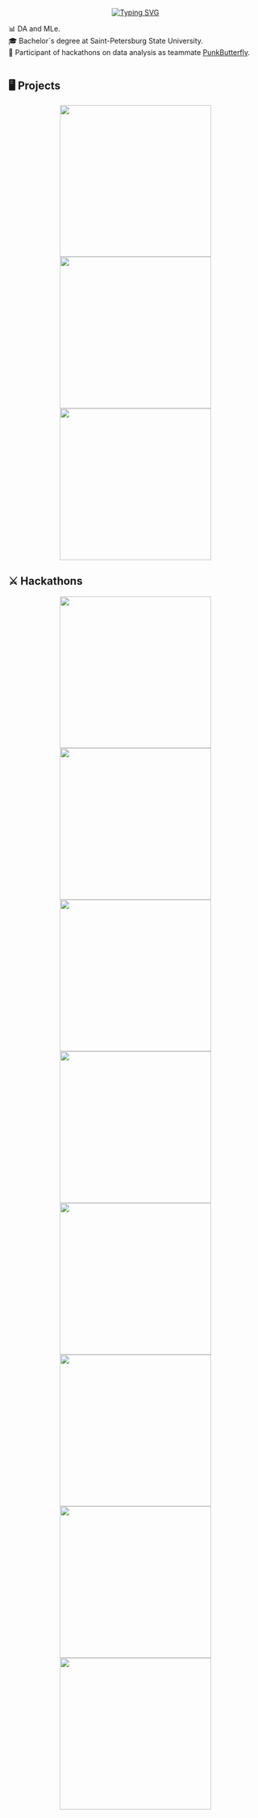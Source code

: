 <p align="center">
 <a href="https://git.io/typing-svg"><img src="https://readme-typing-svg.demolab.com?font=Montserrat&size=30&duration=4000&pause=4000&color=61d9fa&center=true&vCenter=true&width=700&height=120&lines=Telling+and+showing+who+I+am+and+what+I+do" alt="Typing SVG" /></a>
</p>


:bar_chart: DA and MLe.  
:mortar_board: Bachelor`s degree at Saint-Petersburg State University.  
:game_die: Participant of hackathons on data analysis as teammate [PunkButterfly](https://github.com/PunkButterfly).


<p align="center">
 </a>
  <img title="" alt="" src="https://streak-stats.demolab.com?user=Kealfeyne&theme=react&hide_border=true&background=0D1117"/>
 </a>
</p>


<!---
<p align="center"><img src="https://media1.giphy.com/media/FoVzfcqCDSb7zCynOp/giphy.gif?cid=ecf05e47hap37yr6bzyyeoxqf1je7zzvop6rnph9thi3h340&rid=giphy.gif&ct=g" width="250"/></p>


## :link: Полезные ссылки
- [Stepik](https://stepik.org/users/190887071)
- [Kaggle](https://www.kaggle.com/kealfeyne/competitions?tab=active)
-->
 
## :desktop_computer: Projects
<p align="center">
 <a href="https://github.com/Kealfeyne/BertFineTuning"><img width="300" src="https://denvercoder1-github-readme-stats.vercel.app/api/pin?username=Kealfeyne&repo=BertFineTuning&theme=react&bg_color=1F222E&title_color=61d9fa&hide_border=true&icon_color=ffffff&show_icons=true"></a>
  <a href="https://github.com/Kealfeyne/CSGO_Statistics"><img width="300" src="https://denvercoder1-github-readme-stats.vercel.app/api/pin?username=Kealfeyne&repo=CSGO_Statistics&theme=react&bg_color=1F222E&title_color=61d9fa&hide_border=true&icon_color=ffffff&show_icons=true"></a>
  <a href="https://github.com/Kealfeyne/Masters_of_Arts"><img width="300" src="https://denvercoder1-github-readme-stats.vercel.app/api/pin?username=Kealfeyne&repo=Masters_of_Arts&theme=vue-dark&bg_color=1F222E&title_color=61d9fa&hide_border=true&icon_color=ffffff&show_icons=true"></a>
</p>


## :crossed_swords: Hackathons
<p align="center">
 <a href="https://github.com/PunkButterfly/Hackathon-GagarinHack"><img width="300" src="https://denvercoder1-github-readme-stats.vercel.app/api/pin?username=PunkButterfly&repo=Hackathon-GagarinHack&theme=vue-dark&bg_color=1F222E&title_color=61d9fa&hide_border=true&icon_color=ffffff&show_icons=true"></a>
  <a href="https://github.com/PunkButterfly/Hackathon-LeadersOfDigitalSaintP"><img width="300" src="https://denvercoder1-github-readme-stats.vercel.app/api/pin?username=PunkButterfly&repo=Hackathon-LeadersOfDigitalSaintP&theme=vue-dark&bg_color=1F222E&title_color=61d9fa&hide_border=true&icon_color=ffffff&show_icons=true"></a>
 <a href="https://github.com/PunkButterfly/Hackathon-MarkingHack"><img width="300" src="https://denvercoder1-github-readme-stats.vercel.app/api/pin?username=PunkButterfly&repo=Hackathon-MarkingHack&theme=vue-dark&bg_color=1F222E&title_color=61d9fa&hide_border=true&icon_color=ffffff&show_icons=true"></a>
 <a href="https://github.com/PunkButterfly/Hackathon-XmasHack"><img width="300" src="https://denvercoder1-github-readme-stats.vercel.app/api/pin?username=PunkButterfly&repo=Hackathon-XmasHack&theme=vue-dark&bg_color=1F222E&title_color=61d9fa&hide_border=true&icon_color=ffffff&show_icons=true"></a>
  <a href="https://github.com/PunkButterfly/Hackathon-Skolkovo"><img width="300" src="https://denvercoder1-github-readme-stats.vercel.app/api/pin?username=PunkButterfly&repo=Hackathon-Skolkovo&theme=vue-dark&bg_color=1F222E&title_color=61d9fa&hide_border=true&icon_color=ffffff&show_icons=true"></a>
  <a href="https://github.com/PunkButterfly/Hackathon-More.Tech"><img width="300" src="https://denvercoder1-github-readme-stats.vercel.app/api/pin?username=PunkButterfly&repo=Hackathon-More.Tech&theme=vue-dark&bg_color=1F222E&title_color=61d9fa&hide_border=true&icon_color=ffffff&show_icons=true"></a>
  <a href="https://github.com/PunkButterfly/Hackathon-BestHack"><img width="300" src="https://denvercoder1-github-readme-stats.vercel.app/api/pin?username=PunkButterfly&repo=Hackathon-BestHack&theme=vue-dark&bg_color=1F222E&title_color=61d9fa&hide_border=true&icon_color=ffffff&show_icons=true"></a>
  <a href="https://github.com/PunkButterfly/Hackathon-HackTheCart"><img width="300" src="https://denvercoder1-github-readme-stats.vercel.app/api/pin?username=PunkButterfly&repo=Hackathon-HackTheCart&theme=vue-dark&bg_color=1F222E&title_color=61d9fa&hide_border=true&icon_color=ffffff&show_icons=true"></a>
</p>

<!---
## :dagger: Contests
<p align="center">
  <a href="https://github.com/Kealfeyne/Programming_Contests"><img width="300" src="https://denvercoder1-github-readme-stats.vercel.app/api/pin?username=Kealfeyne&repo=Programming_Contests&theme=vue-dark&bg_color=1F222E&title_color=61d9fa&hide_border=true&icon_color=ffffff&show_icons=true"></a>
</p>
-->
